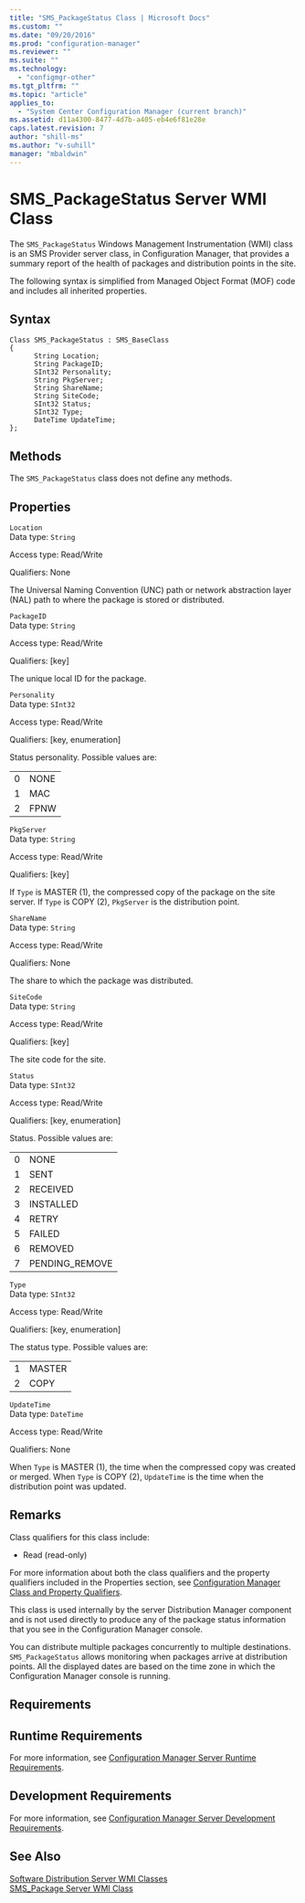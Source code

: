 ```yaml
---
title: "SMS_PackageStatus Class | Microsoft Docs"
ms.custom: ""
ms.date: "09/20/2016"
ms.prod: "configuration-manager"
ms.reviewer: ""
ms.suite: ""
ms.technology:
  - "configmgr-other"
ms.tgt_pltfrm: ""
ms.topic: "article"
applies_to:
  - "System Center Configuration Manager (current branch)"
ms.assetid: d11a4300-8477-4d7b-a405-eb4e6f81e28e
caps.latest.revision: 7
author: "shill-ms"
ms.author: "v-suhill"
manager: "mbaldwin"
---
```

# SMS_PackageStatus Server WMI Class
The `SMS_PackageStatus` Windows Management Instrumentation (WMI) class is an SMS Provider server class, in Configuration Manager, that provides a summary report of the health of packages and distribution points in the site.  

 The following syntax is simplified from Managed Object Format (MOF) code and includes all inherited properties.  

## Syntax  

```  
Class SMS_PackageStatus : SMS_BaseClass  
{  
      String Location;  
      String PackageID;  
      SInt32 Personality;  
      String PkgServer;  
      String ShareName;  
      String SiteCode;  
      SInt32 Status;  
      SInt32 Type;  
      DateTime UpdateTime;  
};  
```  

## Methods  
 The `SMS_PackageStatus` class does not define any methods.  

## Properties  
 `Location`  
 Data type: `String`  

 Access type: Read/Write  

 Qualifiers: None  

 The Universal Naming Convention (UNC) path or network abstraction layer (NAL) path to where the package is stored or distributed.  

 `PackageID`  
 Data type: `String`  

 Access type: Read/Write  

 Qualifiers: [key]  

 The unique local ID for the package.  

 `Personality`  
 Data type: `SInt32`  

 Access type: Read/Write  

 Qualifiers: [key, enumeration]  

 Status personality. Possible values are:  

|||  
|-|-|  
|0|NONE|  
|1|MAC|  
|2|FPNW|  

 `PkgServer`  
 Data type: `String`  

 Access type: Read/Write  

 Qualifiers: [key]  

 If `Type` is MASTER (1), the compressed copy of the package on the site server. If `Type` is COPY (2), `PkgServer` is the distribution point.  

 `ShareName`  
 Data type: `String`  

 Access type: Read/Write  

 Qualifiers: None  

 The share to which the package was distributed.  

 `SiteCode`  
 Data type: `String`  

 Access type: Read/Write  

 Qualifiers: [key]  

 The site code for the site.  

 `Status`  
 Data type: `SInt32`  

 Access type: Read/Write  

 Qualifiers: [key, enumeration]  

 Status. Possible values are:  

|||  
|-|-|  
|0|NONE|  
|1|SENT|  
|2|RECEIVED|  
|3|INSTALLED|  
|4|RETRY|  
|5|FAILED|  
|6|REMOVED|  
|7|PENDING_REMOVE|  

 `Type`  
 Data type: `SInt32`  

 Access type: Read/Write  

 Qualifiers: [key, enumeration]  

 The status type. Possible values are:  

|||  
|-|-|  
|1|MASTER|  
|2|COPY|  

 `UpdateTime`  
 Data type: `DateTime`  

 Access type: Read/Write  

 Qualifiers: None  

 When `Type` is MASTER (1), the time when the compressed copy was created or merged. When `Type` is COPY (2), `UpdateTime` is the time when the distribution point was updated.  

## Remarks  
 Class qualifiers for this class include:  

-   Read (read-only)  

 For more information about both the class qualifiers and the property qualifiers included in the Properties section, see [Configuration Manager Class and Property Qualifiers](../../../../../develop/reference/misc/class-and-property-qualifiers.md).  

 This class is used internally by the server Distribution Manager component and is not used directly to produce any of the package status information that you see in the Configuration Manager console.  

 You can distribute multiple packages concurrently to multiple destinations. `SMS_PackageStatus` allows monitoring when packages arrive at distribution points. All the displayed dates are based on the time zone in which the Configuration Manager console is running.  

## Requirements  

## Runtime Requirements  
 For more information, see [Configuration Manager Server Runtime Requirements](../../../../../develop/core/reqs/server-runtime-requirements.md).  

## Development Requirements  
 For more information, see [Configuration Manager Server Development Requirements](../../../../../develop/core/reqs/server-development-requirements.md).  

## See Also  
 [Software Distribution Server WMI Classes](../../../../../develop/reference/core/servers/configure/software-distribution-server-wmi-classes.md)   
 [SMS_Package Server WMI Class](../../../../../develop/reference/core/servers/configure/sms_package-server-wmi-class.md)
